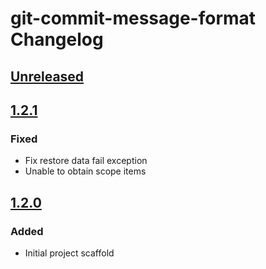 <!-- Keep a Changelog guide -> https://keepachangelog.com -->

# git-commit-message-format Changelog

## [Unreleased]

## [1.2.1]

### Fixed

- Fix restore data fail exception
- Unable to obtain scope items

## [1.2.0]

### Added

- Initial project scaffold

[//]: # (@formatter:off)
[Unreleased]: https://github.com/fobgochod/git-commit-message-format/compare/v1.2.1...HEAD
[1.2.1]: https://github.com/fobgochod/git-commit-message-format/compare/v1.2.0...v1.2.1
[1.2.0]: https://github.com/fobgochod/git-commit-message-format/commits/v1.2.0
